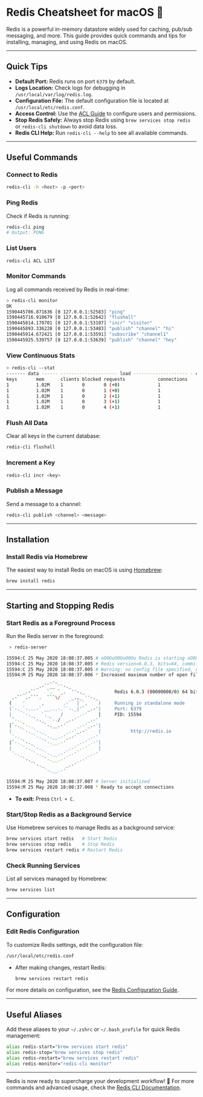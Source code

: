 
# Redis Cheatsheet for macOS 🍎

Redis is a powerful in-memory datastore widely used for caching, pub/sub messaging, and more. This guide provides quick commands and tips for installing, managing, and using Redis on macOS.

---

## Quick Tips

- **Default Port:** Redis runs on port `6379` by default.
- **Logs Location:** Check logs for debugging in `/usr/local/var/log/redis.log`.
- **Configuration File:** The default configuration file is located at `/usr/local/etc/redis.conf`.
- **Access Control:** Use the [ACL Guide](https://redis.io/topics/acl) to configure users and permissions.
- **Stop Redis Safely:** Always stop Redis using `brew services stop redis` or `redis-cli shutdown` to avoid data loss.
- **Redis CLI Help:** Run `redis-cli --help` to see all available commands.

---

## Useful Commands

### Connect to Redis
```bash
redis-cli -h <host> -p <port>
```

### Ping Redis
Check if Redis is running:
```bash
redis-cli ping
# Output: PONG
```

### List Users
```bash
redis-cli ACL LIST
```

### Monitor Commands
Log all commands received by Redis in real-time:
```bash
> redis-cli monitor
OK
1590445706.871636 [0 127.0.0.1:52583] "ping"
1590445716.910679 [0 127.0.0.1:52642] "flushall"
1590445814.170701 [0 127.0.0.1:53107] "incr" "visitor"
1590445893.336228 [0 127.0.0.1:53483] "publish" "channel" "hi"
1590445914.672421 [0 127.0.0.1:53591] "subscribe" "channel1"
1590445925.539757 [0 127.0.0.1:53639] "publish" "channel" "hey"
```

### View Continuous Stats
```bash
> redis-cli --stat
------- data ------ --------------------- load -------------------- - child -
keys       mem      clients blocked requests            connections          
1          1.02M    1       0       0 (+0)              1           
1          1.02M    1       0       1 (+0)              1           
1          1.02M    1       0       2 (+1)              1           
1          1.02M    1       0       3 (+1)              1           
1          1.02M    1       0       4 (+1)              1           

```

### Flush All Data
Clear all keys in the current database:
```bash
redis-cli flushall
```

### Increment a Key
```bash
redis-cli incr <key>
```

### Publish a Message
Send a message to a channel:
```bash
redis-cli publish <channel> <message>
```

---

## Installation

### Install Redis via Homebrew
The easiest way to install Redis on macOS is using [Homebrew](https://brew.sh/):
```bash
brew install redis
```

---

## Starting and Stopping Redis

### Start Redis as a Foreground Process
Run the Redis server in the foreground:
```bash
 > redis-server

15594:C 25 May 2020 18:08:37.005 # oO0OoO0OoO0Oo Redis is starting oO0OoO0OoO0Oo
15594:C 25 May 2020 18:08:37.005 # Redis version=6.0.3, bits=64, commit=00000000, modified=0, pid=15594, just started
15594:C 25 May 2020 18:08:37.005 # Warning: no config file specified, using the default config. In order to specify a config file use redis-server /path/to/redis.conf
15594:M 25 May 2020 18:08:37.006 * Increased maximum number of open files to 10032 (it was originally set to 8192).
                _._                                                  
           _.-``__ ''-._                                             
      _.-``    `.  `_.  ''-._           Redis 6.0.3 (00000000/0) 64 bit
  .-`` .-```.  ```\/    _.,_ ''-._                                   
 (    '      ,       .-`  | `,    )     Running in standalone mode
 |`-._`-...-` __...-.``-._|'` _.-'|     Port: 6379
 |    `-._   `._    /     _.-'    |     PID: 15594
  `-._    `-._  `-./  _.-'    _.-'                                   
 |`-._`-._    `-.__.-'    _.-'_.-'|                                  
 |    `-._`-._        _.-'_.-'    |           http://redis.io        
  `-._    `-._`-.__.-'_.-'    _.-'                                   
 |`-._`-._    `-.__.-'    _.-'_.-'|                                  
 |    `-._`-._        _.-'_.-'    |                                  
  `-._    `-._`-.__.-'_.-'    _.-'                                   
      `-._    `-.__.-'    _.-'                                       
          `-._        _.-'                                           
              `-.__.-'                                               

15594:M 25 May 2020 18:08:37.007 # Server initialized
15594:M 25 May 2020 18:08:37.008 * Ready to accept connections
```
- **To exit:** Press `Ctrl + C`.

### Start/Stop Redis as a Background Service
Use Homebrew services to manage Redis as a background service:
```bash
brew services start redis   # Start Redis
brew services stop redis    # Stop Redis
brew services restart redis # Restart Redis
```

### Check Running Services
List all services managed by Homebrew:
```bash
brew services list
```

---

## Configuration

### Edit Redis Configuration
To customize Redis settings, edit the configuration file:
```bash
/usr/local/etc/redis.conf
```
- After making changes, restart Redis:
  ```bash
  brew services restart redis
  ```

For more details on configuration, see the [Redis Configuration Guide](https://redis.io/topics/config).

---

## Useful Aliases

Add these aliases to your `~/.zshrc` or `~/.bash_profile` for quick Redis management:
```bash
alias redis-start="brew services start redis"
alias redis-stop="brew services stop redis"
alias redis-restart="brew services restart redis"
alias redis-monitor="redis-cli monitor"
```

---

Redis is now ready to supercharge your development workflow! 🚀 For more commands and advanced usage, check the [Redis CLI Documentation](https://redis.io/topics/rediscli).